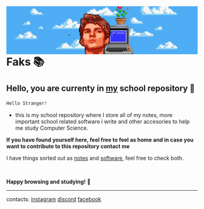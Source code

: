 
<img align="left" src="github_2.png" >


# Faks 📚


## Hello, you are currenty in [my](https://www.instagram.com/domenlemut/) school repository 👋
```bash
Hello Stranger!
```
- this is my school repository where I store all of my notes, more important school related software i write and other accesories to help me study Computer Science.

**If you have found yourself here, feel free to feel as home and in case you want to contribute to this repository contact me**

I have things sorted out as [notes](https://github.com/DomenLemut/Faks/tree/main/zapiski) and [software](https://github.com/DomenLemut/Faks/tree/main/software), feel free to check both.

</br>





**Happy browsing and studying!** 🎉

***
contacts: 
[instagram](https://www.instagram.com/domenlemut/)
[discord](https://discord.gg/ZjWgGtxX9T)
[facebook](https://www.facebook.com/domen.lemut)
